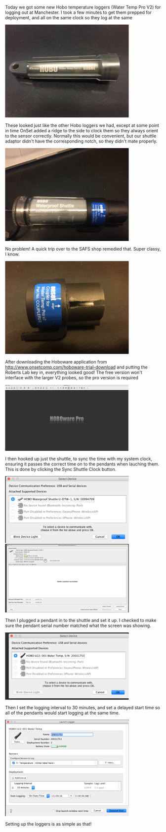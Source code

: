 Today we got some new Hobo temperature loggers (Water Temp Pro V2) for logging out at Manchester. I took a few minutes to get them prepped for deployment, and all on the same clock so they log at the same

<img src = "https://github.com/seanb80/seanb80.github.io/blob/master/images/hobo/IMG_1851.JPG?raw=true" width = "400">

These looked just like the other Hobo loggers we had, except at some point in time OnSet added a ridge to the side to clock them so they always orient to the sensor correctly. Normally this would be convenient, but our shuttle adaptor didn't have the corresponding notch, so they didn't mate properly.

<img src = "https://github.com/seanb80/seanb80.github.io/blob/master/images/hobo/IMG_1852.JPG?raw=true" width = "400">

No problem! A quick trip over to the SAFS shop remedied that. Super classy, I know.

<img src = "https://github.com/seanb80/seanb80.github.io/blob/master/images/hobo/IMG_1853.JPG?raw=true" width = "400">

After downloading the Hoboware application from http://www.onsetcomp.com/hoboware-trial-download and putting the Roberts Lab key in, everything looked good! The free version won't interface with the larger V2 probes, so the pro version is required

<img src = "https://github.com/seanb80/seanb80.github.io/blob/master/images/hobo/Screen%20Shot%202016-12-20%20at%2012.39.29%20PM.png?raw=true" width = "399">

I then hooked up just the shuttle, to sync the time with my system clock, ensuring it passes the correct time on to the pendants when lauching them. This is done by clicking the Sync Shuttle Clock button.

<img src = "https://github.com/seanb80/seanb80.github.io/blob/master/images/hobo/Screen%20Shot%202016-12-20%20at%2010.54.42%20AM.png?raw=true" width = "400">

<img src = "https://github.com/seanb80/seanb80.github.io/blob/master/images/hobo/Screen%20Shot%202016-12-20%20at%2010.54.56%20AM.png?raw=true" width = "400">

Then I plugged a pendant in to the shuttle and set it up. I checked to make sure the pendant serial number matched what the screen was showing.

<img src = "https://github.com/seanb80/seanb80.github.io/blob/master/images/hobo/Screen%20Shot%202016-12-20%20at%2010.55.28%20AM.png?raw=true" width = "400">

Then I set the logging interval to 30 minutes, and set a delayed start time so all of the pendants would start logging at the same time.

<img src = "https://github.com/seanb80/seanb80.github.io/blob/master/images/hobo/Screen%20Shot%202016-12-20%20at%2010.55.44%20AM.png?raw=true" width = "400">

Setting up the loggers is as simple as that!

